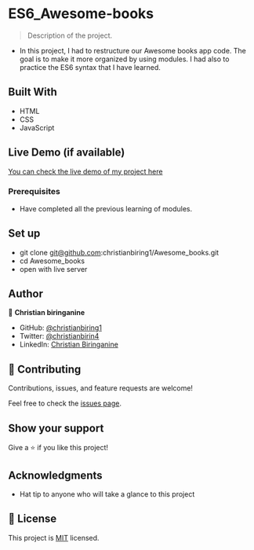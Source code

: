 # ES6_Awesome-books

> Description of the project.

- In this project, I had to restructure our Awesome books app code. The goal is to make it more organized by using modules. I had also to practice the ES6 syntax that I have learned.

## Built With

- HTML
- CSS
- JavaScript

## Live Demo (if available)

[You can check the live demo of my project here](https://christianbiring1.github.io/ES6_Awesome-books/)

### Prerequisites

- Have completed all the previous learning of modules.

## Set up

- git clone git@github.com:christianbiring1/Awesome_books.git
- cd Awesome_books
- open with live server

## Author

👤 **Christian biringanine**

- GitHub: [@christianbiring1](https://github.com/christianbiring1)
- Twitter: [@christianbirin4](https://twitter.com/christianbirin4)
- LinkedIn: [Christian Biringanine](https://linkedin.com/in/christian-biringanine-1833011a5/)

## 🤝 Contributing

Contributions, issues, and feature requests are welcome!

Feel free to check the [issues page](../../issues/).

## Show your support

Give a ⭐️ if you like this project!

## Acknowledgments

- Hat tip to anyone who will take a glance to this project

## 📝 License

This project is [MIT](./MIT.md) licensed.
